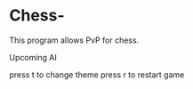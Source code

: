 # Chess-

This program allows PvP for chess.

Upcoming AI 

press t to change theme
 press r to restart game
 

